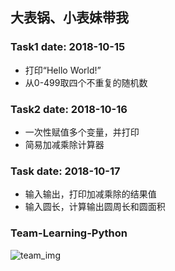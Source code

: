 ## 大表锅、小表妹带我

### Task1 date: 2018-10-15

- 打印“Hello World!”
- 从0-499取四个不重复的随机数

### Task2 date: 2018-10-16

- 一次性赋值多个变量，并打印
- 简易加减乘除计算器

### Task date: 2018-10-17

- 输入输出，打印加减乘除的结果值
- 输入圆长，计算输出圆周长和圆面积

### Team-Learning-Python

![team_img](https://images.unsplash.com/photo-1523240795612-9a054b0db644?ixlib=rb-0.3.5&ixid=eyJhcHBfaWQiOjEyMDd9&s=07bcd69444b1da123c309e5f4485371b&auto=format&fit=crop&w=1050&q=80)

